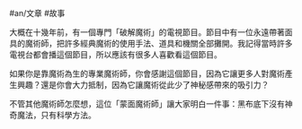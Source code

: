 #an/文章 #故事 

大概在十幾年前，有一個專門「破解魔術」的電視節目。節目中有一位永遠帶著面具的魔術師，把許多經典魔術的使用手法、道具和機關全部攤開。我記得當時許多電視台都會播這個節目，所以應該有很多人喜歡看這個節目。

如果你是靠魔術為生的專業魔術師，你會感謝這個節目，因為它讓更多人對魔術產生興趣？還是你會大力抵制，因為它讓魔術從此少了神秘感帶來的吸引力？

不管其他魔術師怎麼想，這位「蒙面魔術師」讓大家明白一件事：黑布底下沒有神奇魔法，只有科學方法。